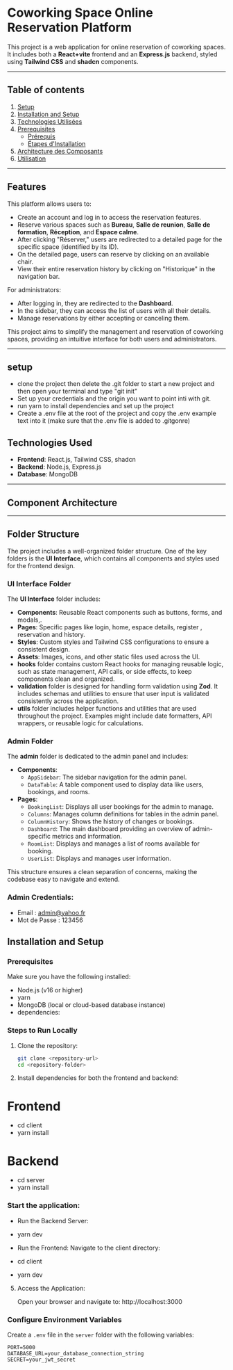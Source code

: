 # Coworking Space Online Reservation Platform

This project is a web application for online reservation of coworking spaces. It includes both a **React+vite** frontend and an **Express.js** backend, styled using **Tailwind CSS** and **shadcn** components.

---

## Table of contents
1. [Setup](#setup)
2. [Installation and Setup](#installation-and-setup)  
3. [Technologies Utilisées](#technologies-used)  
4. [Prerequisites](#prerequisites)  
   - [Prérequis](#prerequisites)  
   - [Étapes d'Installation](#steps-to-run-locally)  
5. [Architecture des Composants](#component-architecture)  
6. [Utilisation](#utilisation)  

---

## Features
This platform allows users to:
- Create an account and log in to access the reservation features.
- Reserve various spaces such as **Bureau**, **Salle de reunion**, **Salle de formation**, **Réception**, and **Espace calme**.
- After clicking "Réserver," users are redirected to a detailed page for the specific space (identified by its ID). 
- On the detailed page, users can reserve by clicking on an available chair.
- View their entire reservation history by clicking on "Historique" in the navigation bar.

For administrators:
- After logging in, they are redirected to the **Dashboard**.
- In the sidebar, they can access the list of users with all their details.
- Manage reservations by either accepting or canceling them.

This project aims to simplify the management and reservation of coworking spaces, providing an intuitive interface for both users and administrators.

---
## setup
- clone the project then delete the .git folder to start a new project and then open your terminal and type "git init"
- Set up your credentials and the origin you want to point inti with git.
- run yarn to install  dependencies and set up the project
- Create a .env file at the root of the project and copy the .env example text into it (make sure that the .env file is added to .gitgonre)
  
## Technologies Used
- **Frontend**: React.js, Tailwind CSS, shadcn
- **Backend**: Node.js, Express.js
- **Database**: MongoDB

---

## Component Architecture


---
## Folder Structure

The project includes a well-organized folder structure. One of the key folders is the **UI Interface**, which contains all components and styles used for the frontend design.
### UI Interface Folder
The **UI Interface** folder includes:
- **Components**: Reusable React components such as buttons, forms, and modals,.
- **Pages**: Specific pages like login, home, espace details, register , reservation and history.
- **Styles**: Custom styles and Tailwind CSS configurations to ensure a consistent design.
- **Assets**: Images, icons, and other static files used across the UI.
- **hooks** folder contains custom React hooks for managing reusable logic, such as state management, API calls, or side effects, to keep components clean and organized.
- **validation** folder is designed for handling form validation using **Zod**. It includes schemas and utilities to ensure that user input is validated consistently across the application.
- **utils** folder includes helper functions and utilities that are used throughout the project. Examples might include date formatters, API wrappers, or reusable logic for calculations.
### Admin Folder
The **admin** folder is dedicated to the admin panel and includes:
- **Components**: 
  - `AppSidebar`: The sidebar navigation for the admin panel.
  - `DataTable`: A table component used to display data like users, bookings, and rooms.
- **Pages**: 
  - `BookingList`: Displays all user bookings for the admin to manage.
  - `Columns`: Manages column definitions for tables in the admin panel.
  - `ColumnHistory`: Shows the history of changes or bookings.
  - `Dashboard`: The main dashboard providing an overview of admin-specific metrics and information.
  - `RoomList`: Displays and manages a list of rooms available for booking.
  - `UserList`: Displays and manages user information.

This structure ensures a clean separation of concerns, making the codebase easy to navigate and extend.

### Admin Credentials:
- Email : admin@yahoo.fr
- Mot de Passe : 123456
## Installation and Setup

### Prerequisites
Make sure you have the following installed:
- Node.js (v16 or higher)
- yarn
- MongoDB (local or cloud-based database instance)
- dependencies:

### Steps to Run Locally

1. Clone the repository:
   ```bash
   git clone <repository-url>
   cd <repository-folder>
2. Install dependencies for both the frontend and backend:
# Frontend
- cd client
- yarn install

# Backend
- cd server
- yarn install

### Start the application:

- Run the Backend Server:
- yarn dev

- Run the Frontend:
Navigate to the client directory:
- cd client
- yarn dev

5. Access the Application:
   
   Open your browser and navigate to:
   http://localhost:3000

### Configure Environment Variables
Create a `.env` file in the `server` folder with the following variables:

```env
PORT=5000
DATABASE_URL=your_database_connection_string
SECRET=your_jwt_secret




